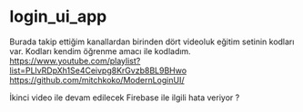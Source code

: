 # login_ui_app

Burada takip ettiğim kanallardan birinden dört videoluk eğitim setinin kodları
var. Kodları kendim öğrenme amacı ile kodladım.
https://www.youtube.com/playlist?list=PLlvRDpXh1Se4Ceivpg8KrGvzb8BL9BHwo
https://github.com/mitchkoko/ModernLoginUI/

İkinci video ile devam edilecek
Firebase ile ilgili hata veriyor ?